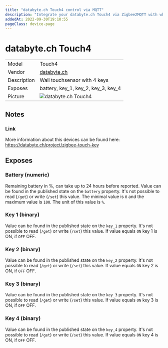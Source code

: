 ```yaml
---
title: "databyte.ch Touch4 control via MQTT"
description: "Integrate your databyte.ch Touch4 via Zigbee2MQTT with whatever smart home infrastructure you are using without the vendor's bridge or gateway."
addedAt: 2022-09-30T19:10:55
pageClass: device-page
---
```


<!-- !!!! -->
<!-- ATTENTION: This file is auto-generated through docgen! -->
<!-- You can only edit the "Notes"-Section between the two comment lines "Notes BEGIN" and "Notes END". -->
<!-- Do not use h1 or h2 heading within "## Notes"-Section. -->
<!-- !!!! -->

# databyte.ch Touch4

|     |     |
|-----|-----|
| Model | Touch4  |
| Vendor  | [databyte.ch](/supported-devices/#v=databyte.ch)  |
| Description | Wall touchsensor with 4 keys |
| Exposes | battery, key_1, key_2, key_3, key_4 |
| Picture | ![databyte.ch Touch4](https://www.zigbee2mqtt.io/images/devices/Touch4.png) |


<!-- Notes BEGIN: You can edit here. Add "## Notes" headline if not already present. -->
## Notes

### Link
More information about this devices can be found here: https://databyte.ch/project/zigbee-touch-key
<!-- Notes END: Do not edit below this line -->




## Exposes

### Battery (numeric)
Remaining battery in %, can take up to 24 hours before reported.
Value can be found in the published state on the `battery` property.
It's not possible to read (`/get`) or write (`/set`) this value.
The minimal value is `0` and the maximum value is `100`.
The unit of this value is `%`.

### Key 1 (binary)
Value can be found in the published state on the `key_1` property.
It's not possible to read (`/get`) or write (`/set`) this value.
If value equals `ON` key 1 is ON, if `OFF` OFF.

### Key 2 (binary)
Value can be found in the published state on the `key_2` property.
It's not possible to read (`/get`) or write (`/set`) this value.
If value equals `ON` key 2 is ON, if `OFF` OFF.

### Key 3 (binary)
Value can be found in the published state on the `key_3` property.
It's not possible to read (`/get`) or write (`/set`) this value.
If value equals `ON` key 3 is ON, if `OFF` OFF.

### Key 4 (binary)
Value can be found in the published state on the `key_4` property.
It's not possible to read (`/get`) or write (`/set`) this value.
If value equals `ON` key 4 is ON, if `OFF` OFF.

